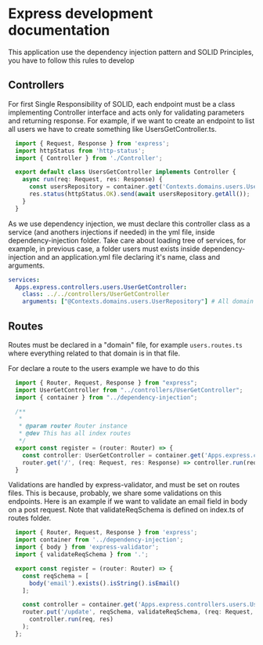 # Express development documentation

This application use the dependency injection pattern and SOLID Principles, you have to follow this rules to develop

## Controllers

For first Single Responsibility of SOLID, each endpoint must be a class implementing Controller interface and acts only for validating parameters and returning response. For example, if we want to create an endpoint to list all users we have to create something like UsersGetController.ts.

```Typescript
  import { Request, Response } from 'express';
  import httpStatus from 'http-status';
  import { Controller } from './Controller';

  export default class UsersGetController implements Controller {
    async run(req: Request, res: Response) {
      const usersRepository = container.get('Contexts.domains.users.UserRepository')
      res.status(httpStatus.OK).send(await usersRepository.getAll());
    }
  }
```

As we use dependency injection, we must declare this controller class as a service (and anothers injections if needed) in the yml file, inside dependency-injection folder. Take care about loading tree of services, for example, in previous case, a folder users must exists inside dependency-injection and an application.yml file declaring it's name, class and arguments.

```yaml
services:
  Apps.express.controllers.users.UserGetController:
    class: ../../controllers/UserGetController
    arguments: ["@Contexts.domains.users.UserRepository"] # All domain logic is declared on another module called contexts, this stands for clean architecture that separate domain, application and infrastructure as a good practice.
```

## Routes

Routes must be declared in a "domain" file, for example `users.routes.ts` where everything related to that domain is in that file.

For declare a route to the users example we have to do this

```Typescript
  import { Router, Request, Response } from "express";
  import UserGetController from "../controllers/UserGetController";
  import { container } from "../dependency-injection";

  /**
   *
   * @param router Router instance
   * @dev This has all index routes
   */
  export const register = (router: Router) => {
    const controller: UserGetController = container.get('Apps.express.controllers.users.UserGetController');
    router.get('/', (req: Request, res: Response) => controller.run(req, res));
  }
```

Validations are handled by express-validator, and must be set on routes files. This is because, probably, we share some validations on this endpoints.
Here is an example if we want to validate an email field in body on a post request. Note that validateReqSchema is defined on index.ts of routes folder.

```Typescript
  import { Router, Request, Response } from 'express';
  import container from '../dependency-injection';
  import { body } from 'express-validator';
  import { validateReqSchema } from '.';

  export const register = (router: Router) => {
    const reqSchema = [
      body('email').exists().isString().isEmail()
    ];

    const controller = container.get('Apps.express.controllers.users.UsersPutController');
    router.put('/update', reqSchema, validateReqSchema, (req: Request, res: Response) =>
      controller.run(req, res)
    );
  };
```
